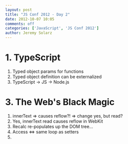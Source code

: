 ```yaml
---
layout: post
title: "JS Conf 2012 - Day 2"
date: 2012-10-07 10:05
comments: off
categories: ['JavaScript', 'JS Conf 2012']
author: Jeremy Solarz
---
```


# 1. TypeScript

1. Typed object params for functions
1. Typed object definition can be externalized
1. TypeScript -> JS -> Node.js

# 3. The Web's Black Magic

1. innerText => causes reflow?! => change yes, but read?
1. Yes, innerText read causes reflow in WebKit
1. Recalc re-populates up the DOM tree...
1. Access <=> same loop as setters
1. 